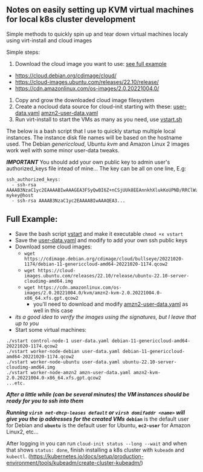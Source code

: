 ## Notes on easily setting up KVM virtual machines for local k8s cluster development

Simple methods to quickly spin up and tear down virtual machines localy using virt-install and cloud images

Simple steps:
1. Download the cloud image you want to use: [see full example](#full-example)
  - https://cloud.debian.org/cdimage/cloud/
  - https://cloud-images.ubuntu.com/releases/22.10/release/
  - https://cdn.amazonlinux.com/os-images/2.0.20221004.0/
1. Copy and grow the downloaded cloud image filesystem
1. Create a nocloud data source for cloud-init starting with these:
    [user-data.yaml](/3476e0608a9884eeeb417308bf6a569d/#file-user-data-yaml)
    [amzn2-user-data.yaml](/3476e0608a9884eeeb417308bf6a569d/#file-amzn2-user-data-yaml)
1. Run virt-install to start the VMs as many as you need, use [vstart.sh](/3476e0608a9884eeeb417308bf6a569d/#file-vstart-sh)

The below is a bash script that I use to quickly startup multiple local instances.
The instance disk file names will be based on the hostname used.
The Debian _genericcloud_, Ubuntu _kvm_ and Amazon Linux 2 images work well with some
minor user-data tweaks.

***IMPORTANT*** You should add your own public key to admin user's authorized_keys
file intead of mine...
The key can be all on one line, E.g:
```
ssh_authorized_keys:
  - ssh-rsa AAAAB3NzaC1yc2EAAAABIwAAAGEA3FSyQwBI6Z+nCSjUUk8EEAnnkhXlukKoUPND/RRClWz2s5TCzIkd3Ou5+Cyz71X0XmazM3l5WgeErvtIwQMyT1KjNoMhoJMrJnWqQPOt5Q8zWd9qG7PBl9+eiH5qV7NZ mykey@host
  - ssh-rsa AAAAB3NzaC1yc2EAAAABIwAAAQEA3...
```

## Full Example:
- Save the bash script [vstart](/3476e0608a9884eeeb417308bf6a569d/#file-vstart-sh) and make it executable `chmod +x vstart`
- Save the [user-data.yaml](/3476e0608a9884eeeb417308bf6a569d/#file-user-data-yaml) and modify to add your own ssh public keys
- Download some cloud images:
  - `wget https://cdimage.debian.org/cdimage/cloud/bullseye/20221020-1174/debian-11-genericcloud-amd64-20221020-1174.qcow2`
  - `wget https://cloud-images.ubuntu.com/releases/22.10/release/ubuntu-22.10-server-cloudimg-amd64.img`
  - `wget https://cdn.amazonlinux.com/os-images/2.0.20221004.0/kvm/amzn2-kvm-2.0.20221004.0-x86_64.xfs.gpt.qcow2`
    - you'll need to download and modify [amzn2-user-data.yaml](/3476e0608a9884eeeb417308bf6a569d/#file-amzn2-user-data-yaml) as well in this case
- _its a good idea to verify the images using the signatures, but I leave that up to you_
- Start some virtual machines:
```
./vstart control-node-1 user-data.yaml debian-11-genericcloud-amd64-20221020-1174.qcow2
./vstart worker-node-debian user-data.yaml debian-11-genericcloud-amd64-20221020-1174.qcow2
./vstart worker-node-ubuntu user-data.yaml ubuntu-22.10-server-cloudimg-amd64.img
./vstart worker-node-amzn2 amzn-user-data.yaml amzn2-kvm-2.0.20221004.0-x86_64.xfs.gpt.qcow2
...etc.
```

***After a little while (can be several minutes) the VM instances should be ready for you to ssh into them***

_**Running `virsh net-dhcp-leases default` or `virsh domifaddr <name>` will give you the
ip addresses for the created VMs**_
**`debian`** is the default user for Debian and **`ubuntu`** is the default user for Ubuntu, **`ec2-user`** for Amazon Linux2, etc...

After logging in you can run `cloud-init status --long --wait` and when that shows `status: done`,
finish installing a k8s cluster with `kubeadm` and `kubectl`. (https://kubernetes.io/docs/setup/production-environment/tools/kubeadm/create-cluster-kubeadm/)
